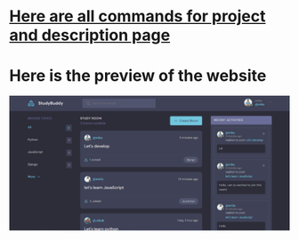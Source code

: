 # [Here are all commands for project and description page](https://github.com/JakubTabor/Django_discord_like_project/tree/discord_like_website/Description)

# Here is the preview of the website
![](https://github.com/JakubTabor/Django_discord_like_project/blob/discord_like_website/Images/website.png)
